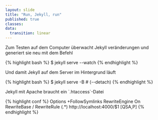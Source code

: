 ```yaml
---
layout: slide
title: "Run, Jekyll, run"
published: true
classes:
data:
  transition: linear
---
```


Zum Testen auf dem Computer überwacht Jekyll veränderungen und generiert sie neu mit dem Befehl

{% highlight bash %}
$ jekyll serve --watch
{% endhighlight %}

<div markdown="1" class="fragment">
Und damit Jekyll auf dem Server im Hintergrund läuft

{% highlight bash %}
$ jekyll serve -B # (--detach)
{% endhighlight %}
</div>
<div markdown="1" class="fragment">
Jekyll mit Apache braucht ein `.htaccess`-Datei

{% highlight conf %}
<IfModule mod_rewrite.c>
    Options +FollowSymlinks
    RewriteEngine On
    RewriteBase /
    RewriteRule (.*) http://localhost:4000/$1 [QSA,P]
</IfModule>
{% endhighlight %}
</div>


